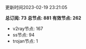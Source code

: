 更新时间2023-02-19 23:21:05

**总订阅: 73**
**总节点: 881**
**有效节点: 262**
- v2ray节点: 167
- ss节点: 94
- trojan节点: 1
